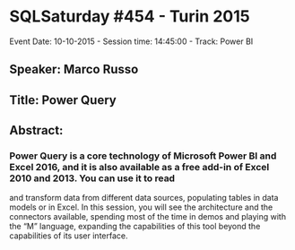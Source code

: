 # SQLSaturday #454 - Turin 2015
Event Date: 10-10-2015 - Session time: 14:45:00 - Track: Power BI
## Speaker: Marco Russo
## Title: Power Query
## Abstract:
### Power Query is a core technology of Microsoft Power BI and Excel 2016, and it is also available as a free add-in of Excel 2010 and 2013. You can use it to read
and transform data from different data sources, populating tables in data models or in Excel. In this session, you will see the architecture and the connectors available, spending most of the time in demos and playing with the “M” language, expanding the capabilities
of this tool beyond the capabilities of its user interface.
